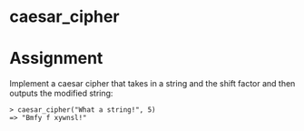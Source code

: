# caesar_cipher

<h1>Assignment</h1>

Implement a caesar cipher that takes in a string and the shift factor and then outputs the modified string:

```
> caesar_cipher("What a string!", 5)
=> "Bmfy f xywnsl!"
```
